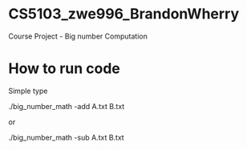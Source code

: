# CS5103_zwe996_BrandonWherry
Course Project - Big number Computation







# How to run code

Simple type

./big_number_math -add A.txt B.txt

or 

./big_number_math -sub A.txt B.txt